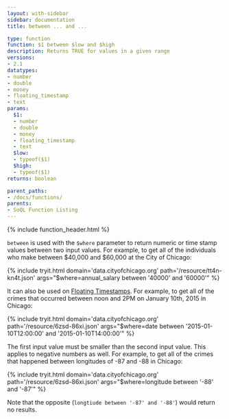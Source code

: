 ```yaml
---
layout: with-sidebar
sidebar: documentation
title: between ... and ...

type: function
function: $1 between $low and $high
description: Returns TRUE for values in a given range 
versions:
- 2.1
datatypes:
- number
- double
- money
- floating_timestamp
- text
params:
  $1:
  - number
  - double
  - money
  - floating_timestamp
  - text
  $low:
  - typeof($1)
  $high:
  - typeof($1)
returns: boolean

parent_paths: 
- /docs/functions/
parents: 
- SoQL Function Listing 
---
```


{% include function_header.html %}

`between` is used with the `$where` parameter to return numeric or time stamp values between two input values. For example, to get all of the individuals who make between $40,000 and $60,000 at the City of Chicago:

{% include tryit.html domain='data.cityofchicago.org' path='/resource/tt4n-kn4t.json' args="$where=annual_salary between '40000' and '60000'" %}

It can also be used on [Floating Timestamps](/docs/datatypes/floating_timestamp.html). For example, to get all of the crimes that occurred between noon and 2PM on January 10th, 2015 in Chicago:

{% include tryit.html domain='data.cityofchicago.org' path='/resource/6zsd-86xi.json' args="$where=date between '2015-01-10T12:00:00' and '2015-01-10T14:00:00'" %}

The first input value must be smaller than the second input value. This applies to negative numbers as well. For example, to get all of the crimes that happened between longitudes of -87 and -88 in Chicago:

{% include tryit.html domain='data.cityofchicago.org' path='/resource/6zsd-86xi.json' args="$where=longitude between '-88' and '-87'" %}

Note that the opposite (`longtiude between '-87' and '-88'`) would return no results.
